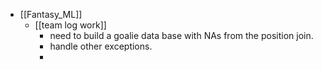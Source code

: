 - [[Fantasy_ML]]
	- [[team log work]]
		- need to build a goalie data base with NAs from the position join.
		- handle other exceptions.
		-